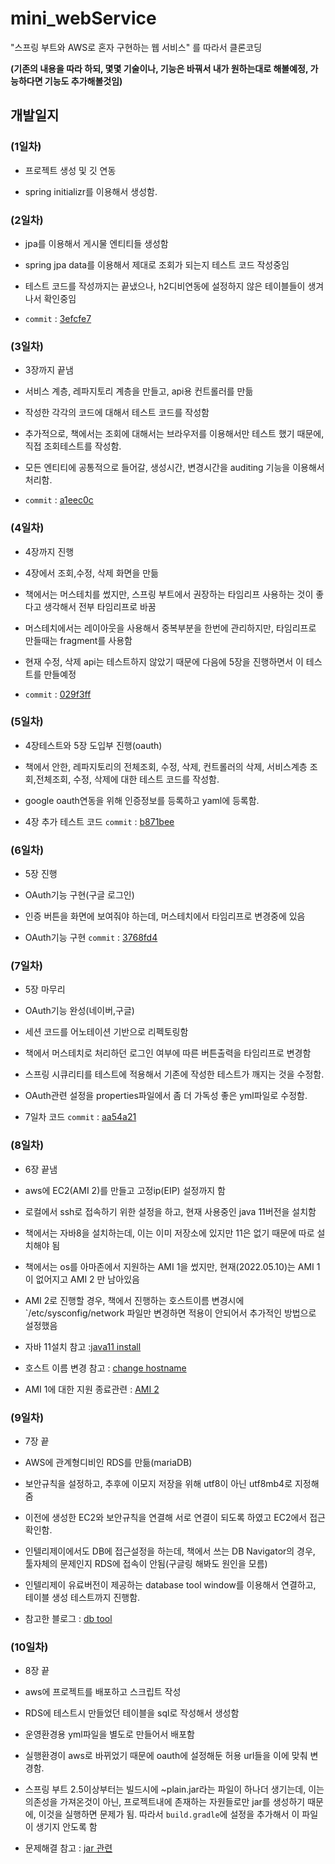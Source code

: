 # mini_webService
"스프링 부트와 AWS로 혼자 구현하는 웹 서비스" 를 따라서 클론코딩

**(기존의 내용을 따라 하되, 몇몇 기술이나, 기능은 바꿔서 내가 원하는대로 해볼예정, 가능하다면 기능도 추가해볼것임)**

## 개발일지

### (1일차)

- 프로젝트 생성 및 깃 연동

- spring initializr를 이용해서 생성함.

### (2일차)

- jpa를 이용해서 게시물 엔티티들 생성함

- spring jpa data를 이용해서 제대로 조회가 되는지 테스트 코드 작성중임

- 테스트 코드를 작성까지는 끝냈으나, h2디비연동에 설정하지 않은 테이블들이 생겨나서 확인중임

- `commit` : [3efcfe7](https://github.com/lsh9672/mini_webService/commit/3efcfe7c67fd2f3618d0fa4a196e64c9b4da62ce)

### (3일차)

- 3장까지 끝냄

- 서비스 계층, 레파지토리 계층을 만들고, api용 컨트롤러를 만듦

- 작성한 각각의 코드에 대해서 테스트 코드를 작성함

- 추가적으로, 책에서는 조회에 대해서는 브라우저를 이용해서만 테스트 했기 때문에, 직접 조회테스트를 작성함.

- 모든 엔티티에 공통적으로 들어갈, 생성시간, 변경시간을 auditing 기능을 이용해서 처리함.

- `commit` : [a1eec0c](https://github.com/lsh9672/mini_webService/commit/a1eec0c595916eb8a4700cc6c3d395921cf74e0d)

### (4일차)

- 4장까지 진행

- 4장에서 조회,수정, 삭제 화면을 만듦

- 책에서는 머스테치를 썼지만, 스프링 부트에서 권장하는 타임리프 사용하는 것이 좋다고 생각해서 전부 타임리프로 바꿈

- 머스테치에서는 레이아웃을 사용해서 중복부분을 한번에 관리하지만, 타임리프로 만들때는 fragment를 사용함

- 현재 수정, 삭제 api는 테스트하지 않았기 때문에 다음에 5장을 진행하면서 이 테스트를 만들예정

- `commit` : [029f3ff](https://github.com/lsh9672/mini_webService/commit/029f3fff440dbae2ae2967299a4ba5710b8a7a03)

### (5일차)

- 4장테스트와 5장 도입부 진행(oauth)

- 책에서 안한, 레파지토리의 전체조회, 수정, 삭제, 컨트롤러의 삭제, 서비스계층 조회,전체조회, 수정, 삭제에 대한 테스트 코드를 작성함.

- google oauth연동을 위해 인증정보를 등록하고 yaml에 등록함.

- 4장 추가 테스트 코드 `commit` : [b871bee](https://github.com/lsh9672/mini_webService/commit/b871beee0b7a6eda08e0499b37b91739121bac5d)

### (6일차)

- 5장 진행

- OAuth기능 구현(구글 로그인)

- 인증 버튼을 화면에 보여줘야 하는데, 머스테치에서 타임리프로 변경중에 있음

- OAuth기능 구현 `commit` : [3768fd4](https://github.com/lsh9672/mini_webService/commit/3768fd4031473ca99c15b94c9818b5703a436f52)

### (7일차)

- 5장 마무리

- OAuth기능 완성(네이버,구글)

- 세션 코드를 어노테이션 기반으로 리펙토링함

- 책에서 머스테치로 처리하던 로그인 여부에 따른 버튼출력을 타임리프로 변경함

- 스프링 시큐리티를 테스트에 적용해서 기존에 작성한 테스트가 깨지는 것을 수정함.

- OAuth관련 설정을 properties파일에서 좀 더 가독성 좋은 yml파일로 수정함.

- 7일차 코드 `commit` : [aa54a21](https://github.com/lsh9672/mini_webService/commit/aa54a218d5d8127fc949fbbf9a948b8e988ee48c)

### (8일차)

- 6장 끝냄

- aws에 EC2(AMI 2)를 만들고 고정ip(EIP) 설정까지 함

- 로컬에서 ssh로 접속하기 위한 설정을 하고, 현재 사용중인 java 11버전을 설치함

- 책에서는 자바8을 설치하는데, 이는 이미 저장소에 있지만 11은 없기 때문에 따로 설치해야 됨

- 책에서는 os를 아마존에서 지원하는 AMI 1을 썼지만, 현재(2022.05.10)는 AMI 1이 없어지고 AMI 2 만 남아있음

- AMI 2로 진행할 경우, 책에서 진행하는 호스트이름 변경시에 `/etc/sysconfig/network 파일만 변경하면 적용이 안되어서 추가적인 방법으로 설정했음

- 자바 11설치 참고 :[java11 install](https://docs.aws.amazon.com/corretto/latest/corretto-11-ug/downloads-list.html)

- 호스트 이름 변경 참고 : [change hostname](https://bbeomgeun.tistory.com/157)

- AMI 1에 대한 지원 종료관련 : [AMI 2](https://aws.amazon.com/ko/about-aws/whats-new/2019/03/announcing_the_amazon_linux_2_preupgrade_assistant/)

### (9일차)

- 7장 끝

- AWS에 관계형디비인 RDS를 만듦(mariaDB)

- 보안규칙을 설정하고, 추후에 이모지 저장을 위해 utf8이 아닌 utf8mb4로 지정해줌

- 이전에 생성한 EC2와 보안규칙을 연결해 서로 연결이 되도록 하였고 EC2에서 접근확인함.

- 인텔리제이에서도 DB에 접근설정을 하는데, 책에서 쓰는 DB Navigator의 경우, 툴자체의 문제인지 RDS에 접속이 안됨(구글링 해봐도 원인을 모름)

- 인텔리제이 유료버전이 제공하는 database tool window를 이용해서 연결하고, 테이블 생성 테스트까지 진행함.

- 참고한 블로그 : [db tool](https://wadekang.tistory.com/35) 

### (10일차)

- 8장 끝

- aws에 프로젝트를 배포하고 스크립트 작성

- RDS에 테스트시 만들었던 테이블을 sql로 작성해서 생성함

- 운영환경용 yml파일을 별도로 만들어서 배포함

- 실행환경이 aws로 바뀌었기 때문에 oauth에 설정해둔 허용 url들을 이에 맞춰 변경함.

- 스프링 부트 2.5이상부터는 빌드시에 ~plain.jar라는 파일이 하나더 생기는데, 이는 의존성을 가져온것이 아닌, 프로젝트내에 존재하는 자원들로만 jar를 생성하기 때문에, 이것을 실행하면 문제가 됨. 따라서 `build.gradle`에 설정을 추가해서 이 파일이 생기지 안도록 함

- 문제해결 참고 : [jar 관련](https://velog.io/@zerodin/EC2-%EC%84%9C%EB%B2%84%EC%97%90-%ED%94%84%EB%A1%9C%EC%A0%9D%ED%8A%B8%EB%A5%BC-%EB%B0%B0%ED%8F%AC%ED%95%B4-%EB%B3%B4%EC%9E%90#%EC%99%B8%EB%B6%80-security-%ED%8C%8C%EC%9D%BC-%EB%93%B1%EB%A1%9D%ED%95%98%EA%B8%B0)
